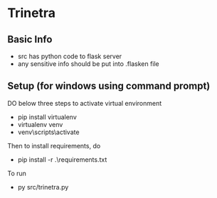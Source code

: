 # Trinetra

## Basic Info

- src has python code to flask server
- any sensitive info should  be put into .flasken file

## Setup (for windows using command prompt)

DO below three steps to activate virtual environment

- pip install virtualenv
- virtualenv venv
- venv\scripts\activate

Then to install requirements, do

- pip install -r .\requirements.txt

To run

- py src/trinetra.py
